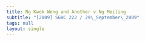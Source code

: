 ```yaml
---
title: Ng Kwok Weng and Another v Ng Meiling
subtitle: "[2009] SGHC 222 / 29\_September\_2009"
tags: null
layout: single
---
```


